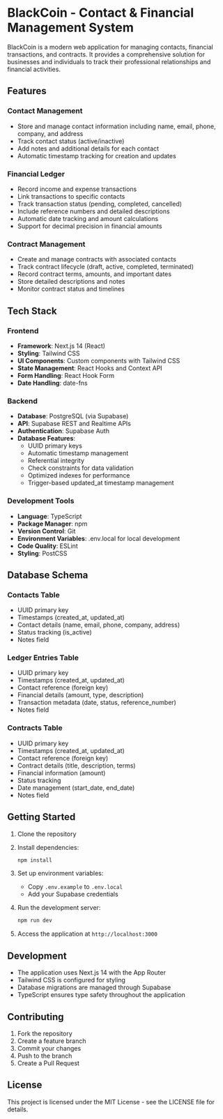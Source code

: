 # BlackCoin - Contact & Financial Management System

BlackCoin is a modern web application for managing contacts, financial transactions, and contracts. It provides a comprehensive solution for businesses and individuals to track their professional relationships and financial activities.

## Features

### Contact Management
- Store and manage contact information including name, email, phone, company, and address
- Track contact status (active/inactive)
- Add notes and additional details for each contact
- Automatic timestamp tracking for creation and updates

### Financial Ledger
- Record income and expense transactions
- Link transactions to specific contacts
- Track transaction status (pending, completed, cancelled)
- Include reference numbers and detailed descriptions
- Automatic date tracking and amount calculations
- Support for decimal precision in financial amounts

### Contract Management
- Create and manage contracts with associated contacts
- Track contract lifecycle (draft, active, completed, terminated)
- Record contract terms, amounts, and important dates
- Store detailed descriptions and notes
- Monitor contract status and timelines

## Tech Stack

### Frontend
- **Framework**: Next.js 14 (React)
- **Styling**: Tailwind CSS
- **UI Components**: Custom components with Tailwind CSS
- **State Management**: React Hooks and Context API
- **Form Handling**: React Hook Form
- **Date Handling**: date-fns

### Backend
- **Database**: PostgreSQL (via Supabase)
- **API**: Supabase REST and Realtime APIs
- **Authentication**: Supabase Auth
- **Database Features**:
  - UUID primary keys
  - Automatic timestamp management
  - Referential integrity
  - Check constraints for data validation
  - Optimized indexes for performance
  - Trigger-based updated_at timestamp management

### Development Tools
- **Language**: TypeScript
- **Package Manager**: npm
- **Version Control**: Git
- **Environment Variables**: .env.local for local development
- **Code Quality**: ESLint
- **Styling**: PostCSS

## Database Schema

### Contacts Table
- UUID primary key
- Timestamps (created_at, updated_at)
- Contact details (name, email, phone, company, address)
- Status tracking (is_active)
- Notes field

### Ledger Entries Table
- UUID primary key
- Timestamps (created_at, updated_at)
- Contact reference (foreign key)
- Financial details (amount, type, description)
- Transaction metadata (date, status, reference_number)
- Notes field

### Contracts Table
- UUID primary key
- Timestamps (created_at, updated_at)
- Contact reference (foreign key)
- Contract details (title, description, terms)
- Financial information (amount)
- Status tracking
- Date management (start_date, end_date)
- Notes field

## Getting Started

1. Clone the repository
2. Install dependencies:
   ```bash
   npm install
   ```
3. Set up environment variables:
   - Copy `.env.example` to `.env.local`
   - Add your Supabase credentials

4. Run the development server:
   ```bash
   npm run dev
   ```

5. Access the application at `http://localhost:3000`

## Development

- The application uses Next.js 14 with the App Router
- Tailwind CSS is configured for styling
- Database migrations are managed through Supabase
- TypeScript ensures type safety throughout the application

## Contributing

1. Fork the repository
2. Create a feature branch
3. Commit your changes
4. Push to the branch
5. Create a Pull Request

## License

This project is licensed under the MIT License - see the LICENSE file for details.